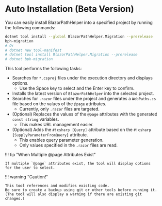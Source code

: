# Auto Installation (Beta Version)
You can easily install BlazorPathHelper into a specified project by running the following commands:

```bash
dotnet tool install --global BlazorPathHelper.Migration --prerelease
bph-migration
# Or
# dotnet new tool-manifest
# dotnet tool install BlazorPathHelper.Migration --prerelease
# dotnet bph-migration
```

This tool performs the following tasks:

* Searches for `*.csproj` files under the execution directory and displays options.
    * Use the Space key to select and the Enter key to confirm.
* Installs the latest version of `BlazorPathHelper` into the selected project.
* Searches for `.razor` files under the project and generates a `WebPaths.cs` file based on the values of the `@page` attributes.
    * Currently, only `.razor` files are targeted.
* (Optional) Replaces the values of the `@page` attributes with the generated `const string` variables.
    * This makes URL management easier.
* (Optional) Adds the `#!csharp [Query]` attribute based on the `#!csharp [SupplyParameterFromQuery]` attribute.
    * This enables query parameter generation.
    * Only values specified in the `.razor` files are read.

!!! tip "When Multiple @page Attributes Exist"

    If multiple `@page` attributes exist, the tool will display options for the user to select.

!!! warning "Caution!"

    This tool references and modifies existing code.
    Be sure to create a backup using git or other tools before running it.
    (The tool will also display a warning if there are existing git changes.)
